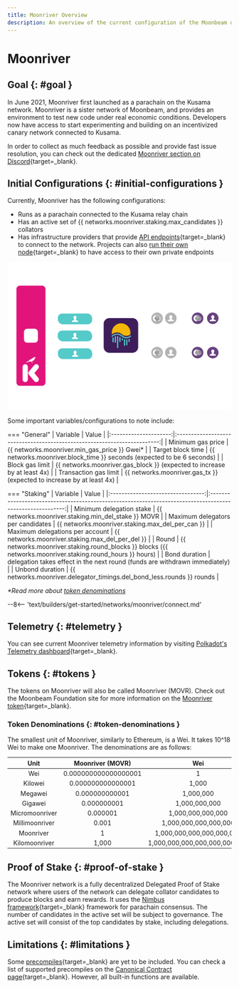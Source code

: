 ```yaml
---
title: Moonriver Overview
description: An overview of the current configuration of the Moonbeam deployment on Kusama, Moonriver, and information on how to start building on it using Solidity.
---
```


# Moonriver

## Goal {: #goal }

In June 2021, Moonriver first launched as a parachain on the Kusama network. Moonriver is a sister network of Moonbeam, and provides an environment to test new code under real economic conditions. Developers now have access to start experimenting and building on an incentivized canary network connected to Kusama.

In order to collect as much feedback as possible and provide fast issue resolution, you can check out the dedicated [Moonriver section on Discord](https://discord.com/invite/5TaUvbRvgM){target=\_blank}.

## Initial Configurations {: #initial-configurations }

Currently, Moonriver has the following configurations:

- Runs as a parachain connected to the Kusama relay chain
- Has an active set of {{ networks.moonriver.staking.max_candidates }} collators
- Has infrastructure providers that provide [API endpoints](/builders/get-started/endpoints/){target=\_blank} to connect to the network. Projects can also [run their own node](/node-operators/networks/run-a-node/){target=\_blank} to have access to their own private endpoints

![Moonriver Diagram](/images/learn/platform/networks/moonriver-diagram.webp)

Some important variables/configurations to note include:

=== "General"
    |       Variable        |                                  Value                                   |
    |:---------------------:|:------------------------------------------------------------------------:|
    |   Minimum gas price   |               {{ networks.moonriver.min_gas_price }} Gwei*               |
    |   Target block time   |  {{ networks.moonriver.block_time }} seconds (expected to be 6 seconds)  |
    |    Block gas limit    | {{ networks.moonriver.gas_block }} (expected to increase by at least 4x) |
    | Transaction gas limit |  {{ networks.moonriver.gas_tx }} (expected to increase by at least 4x)   |

=== "Staking"
    |             Variable              |                                                   Value                                                   |
    |:---------------------------------:|:---------------------------------------------------------------------------------------------------------:|
    |     Minimum delegation stake      |                            {{ networks.moonriver.staking.min_del_stake }} MOVR                            |
    | Maximum delegators per candidates |                             {{ networks.moonriver.staking.max_del_per_can }}                              |
    |  Maximum delegations per account  |                             {{ networks.moonriver.staking.max_del_per_del }}                              |
    |               Round               | {{ networks.moonriver.staking.round_blocks }} blocks ({{ networks.moonriver.staking.round_hours }} hours) |
    |           Bond duration           |                delegation takes effect in the next round (funds are withdrawn immediately)                |
    |          Unbond duration          |                  {{ networks.moonriver.delegator_timings.del_bond_less.rounds }} rounds                   |

_*Read more about [token denominations](#token-denominations)_

--8<-- 'text/builders/get-started/networks/moonriver/connect.md'

## Telemetry {: #telemetry }

You can see current Moonriver telemetry information by visiting [Polkadot's Telemetry dashboard](https://telemetry.polkadot.io/#list/0x401a1f9dca3da46f5c4091016c8a2f26dcea05865116b286f60f668207d1474b){target=\_blank}.

## Tokens {: #tokens }

The tokens on Moonriver will also be called Moonriver (MOVR). Check out the Moonbeam Foundation site for more information on the [Moonriver token](https://moonbeam.network/moonriver-token-tokenomics){target=\_blank}.

### Token Denominations {: #token-denominations }

The smallest unit of Moonriver, similarly to Ethereum, is a Wei. It takes 10^18 Wei to make one Moonriver. The denominations are as follows:

|      Unit      |   Moonriver (MOVR)   |              Wei              |
|:--------------:|:--------------------:|:-----------------------------:|
|      Wei       | 0.000000000000000001 |               1               |
|    Kilowei     |  0.000000000000001   |             1,000             |
|    Megawei     |    0.000000000001    |           1,000,000           |
|    Gigawei     |     0.000000001      |         1,000,000,000         |
| Micromoonriver |       0.000001       |       1,000,000,000,000       |
| Millimoonriver |        0.001         |     1,000,000,000,000,000     |
|   Moonriver    |          1           |   1,000,000,000,000,000,000   |
| Kilomoonriver  |        1,000         | 1,000,000,000,000,000,000,000 |

## Proof of Stake {: #proof-of-stake }

The Moonriver network is a fully decentralized Delegated Proof of Stake network where users of the network can delegate collator candidates to produce blocks and earn rewards. It uses the [Nimbus framework](/learn/features/consensus/){target=\_blank} framework for parachain consensus. The number of candidates in the active set will be subject to governance. The active set will consist of the top candidates by stake, including delegations.

## Limitations {: #limitations }

Some [precompiles](https://www.evm.codes/precompiled){target=\_blank} are yet to be included. You can check a list of supported precompiles on the [Canonical Contract page](/builders/ethereum/precompiles/){target=\_blank}. However, all built-in functions are available.
